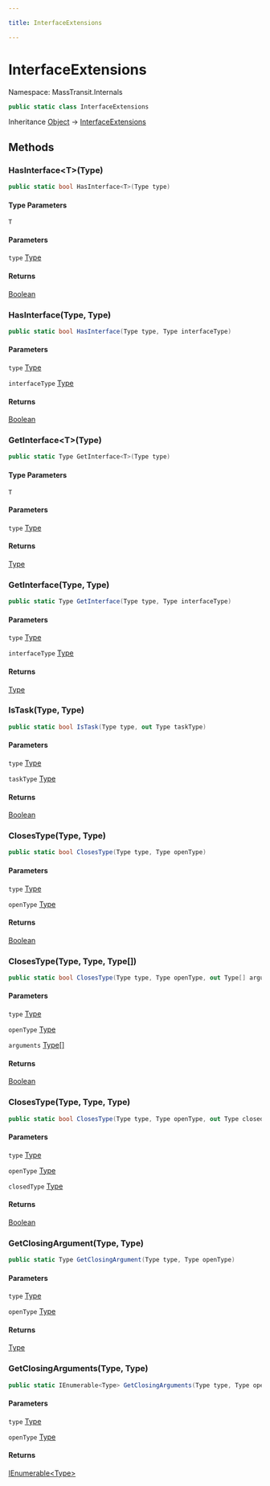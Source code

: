 ```yaml
---

title: InterfaceExtensions

---
```


# InterfaceExtensions

Namespace: MassTransit.Internals

```csharp
public static class InterfaceExtensions
```

Inheritance [Object](https://learn.microsoft.com/en-us/dotnet/api/system.object) → [InterfaceExtensions](../masstransit-internals/interfaceextensions)

## Methods

### **HasInterface\<T\>(Type)**

```csharp
public static bool HasInterface<T>(Type type)
```

#### Type Parameters

`T`<br/>

#### Parameters

`type` [Type](https://learn.microsoft.com/en-us/dotnet/api/system.type)<br/>

#### Returns

[Boolean](https://learn.microsoft.com/en-us/dotnet/api/system.boolean)<br/>

### **HasInterface(Type, Type)**

```csharp
public static bool HasInterface(Type type, Type interfaceType)
```

#### Parameters

`type` [Type](https://learn.microsoft.com/en-us/dotnet/api/system.type)<br/>

`interfaceType` [Type](https://learn.microsoft.com/en-us/dotnet/api/system.type)<br/>

#### Returns

[Boolean](https://learn.microsoft.com/en-us/dotnet/api/system.boolean)<br/>

### **GetInterface\<T\>(Type)**

```csharp
public static Type GetInterface<T>(Type type)
```

#### Type Parameters

`T`<br/>

#### Parameters

`type` [Type](https://learn.microsoft.com/en-us/dotnet/api/system.type)<br/>

#### Returns

[Type](https://learn.microsoft.com/en-us/dotnet/api/system.type)<br/>

### **GetInterface(Type, Type)**

```csharp
public static Type GetInterface(Type type, Type interfaceType)
```

#### Parameters

`type` [Type](https://learn.microsoft.com/en-us/dotnet/api/system.type)<br/>

`interfaceType` [Type](https://learn.microsoft.com/en-us/dotnet/api/system.type)<br/>

#### Returns

[Type](https://learn.microsoft.com/en-us/dotnet/api/system.type)<br/>

### **IsTask(Type, Type)**

```csharp
public static bool IsTask(Type type, out Type taskType)
```

#### Parameters

`type` [Type](https://learn.microsoft.com/en-us/dotnet/api/system.type)<br/>

`taskType` [Type](https://learn.microsoft.com/en-us/dotnet/api/system.type)<br/>

#### Returns

[Boolean](https://learn.microsoft.com/en-us/dotnet/api/system.boolean)<br/>

### **ClosesType(Type, Type)**

```csharp
public static bool ClosesType(Type type, Type openType)
```

#### Parameters

`type` [Type](https://learn.microsoft.com/en-us/dotnet/api/system.type)<br/>

`openType` [Type](https://learn.microsoft.com/en-us/dotnet/api/system.type)<br/>

#### Returns

[Boolean](https://learn.microsoft.com/en-us/dotnet/api/system.boolean)<br/>

### **ClosesType(Type, Type, Type[])**

```csharp
public static bool ClosesType(Type type, Type openType, out Type[] arguments)
```

#### Parameters

`type` [Type](https://learn.microsoft.com/en-us/dotnet/api/system.type)<br/>

`openType` [Type](https://learn.microsoft.com/en-us/dotnet/api/system.type)<br/>

`arguments` [Type[]](https://learn.microsoft.com/en-us/dotnet/api/system.type)<br/>

#### Returns

[Boolean](https://learn.microsoft.com/en-us/dotnet/api/system.boolean)<br/>

### **ClosesType(Type, Type, Type)**

```csharp
public static bool ClosesType(Type type, Type openType, out Type closedType)
```

#### Parameters

`type` [Type](https://learn.microsoft.com/en-us/dotnet/api/system.type)<br/>

`openType` [Type](https://learn.microsoft.com/en-us/dotnet/api/system.type)<br/>

`closedType` [Type](https://learn.microsoft.com/en-us/dotnet/api/system.type)<br/>

#### Returns

[Boolean](https://learn.microsoft.com/en-us/dotnet/api/system.boolean)<br/>

### **GetClosingArgument(Type, Type)**

```csharp
public static Type GetClosingArgument(Type type, Type openType)
```

#### Parameters

`type` [Type](https://learn.microsoft.com/en-us/dotnet/api/system.type)<br/>

`openType` [Type](https://learn.microsoft.com/en-us/dotnet/api/system.type)<br/>

#### Returns

[Type](https://learn.microsoft.com/en-us/dotnet/api/system.type)<br/>

### **GetClosingArguments(Type, Type)**

```csharp
public static IEnumerable<Type> GetClosingArguments(Type type, Type openType)
```

#### Parameters

`type` [Type](https://learn.microsoft.com/en-us/dotnet/api/system.type)<br/>

`openType` [Type](https://learn.microsoft.com/en-us/dotnet/api/system.type)<br/>

#### Returns

[IEnumerable\<Type\>](https://learn.microsoft.com/en-us/dotnet/api/system.collections.generic.ienumerable-1)<br/>

